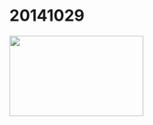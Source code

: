 # 20141029

<img src="http://jiajia88417.github.io/beautyblog/blogs/20141029/img/REVLON_lipstick/Matt_Balm.jpg" width="238" height="143">